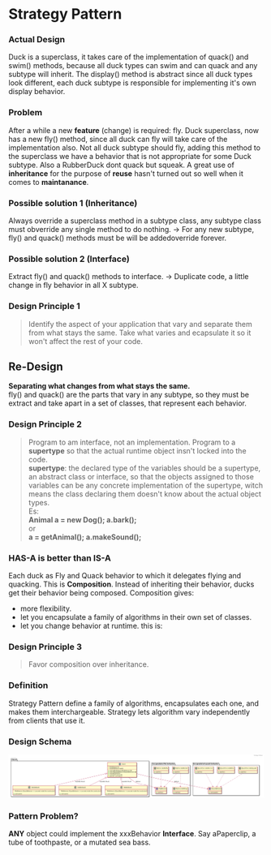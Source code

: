 # Strategy Pattern

### Actual Design
Duck is a superclass, it takes care of the implementation of quack() and swim() methods, because all duck types can swim and can quack and any subtype will inherit.
The display() method is abstract since all duck types look different,
each duck subtype is responsible for implementing it's own display behavior.
### Problem
After a while a new **feature** (change) is required: fly.
Duck superclass, now has a new fly() method, since all duck can fly will take care of the implementation also.
Not all duck subtype should fly, adding this method to the superclass we have a behavior that is not appropriate for some Duck subtype. Also a RubberDuck dont quack but squeak.
A great use of **inheritance** for the purpose of **reuse** hasn't turned out so well when it comes to **maintanance**.
### Possible solution 1 (Inheritance)
Always override a superclass method in a subtype class, any subtype class must obverride any single method to do nothing.
-> For any new subtype, fly() and quack() methods must be will be addedoverride forever.
### Possible solution 2 (Interface)
Extract fly() and quack() methods to interface.
-> Duplicate code, a little change in fly behavior in all X subtype.
### Design Principle 1
> Identify the aspect of your application that vary and separate them from what stays the same.
Take what varies and ecapsulate it so it won't affect the rest of your code.
## Re-Design
**Separating what changes from what stays the same.**  
fly() and quack() are the parts that vary in any subtype, so they must be extract and take apart in a set of classes, that represent each behavior.
### Design Principle 2
> Program to am interface, not an implementation.
Program to a **supertype** so that the actual runtime object insn't locked into the code.  
**supertype**: the declared type of the variables should be a supertype, an abstract class or interface, so that the objects assigned to those variables can be any concrete implementation of the supertype, witch means the class declaring them doesn't know about the actual object types.  
Es:  
**Animal a = new Dog(); a.bark();**  
or  
**a = getAnimal(); a.makeSound();**  

### HAS-A is better than IS-A
Each duck as Fly and Quack behavior to which it delegates flying and quacking.
This is **Composition**. Instead of inheriting their behavior, ducks get their behavior being composed. Composition gives:
- more flexibility.
- let you encapsulate a family of algorithms in their own set of classes.
- let you change behavior at runtime. 
this is:
### Design Principle 3
>Favor composition over inheritance.
### Definition
Strategy Pattern define a family of algorithms, encapsulates each one, and makes them interchargeable. Strategy lets algorithm vary independently from clients that use it.
### Design Schema
![](/out/ulm/test/test.png)
### Pattern Problem?
**ANY** object could implement the xxxBehavior **Interface**. Say aPaperclip, a tube of toothpaste, or a mutated sea bass.  

